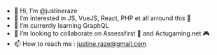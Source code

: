 - 👋 Hi, I’m @justineraze
- 👀 I’m interested in JS, VueJS, React, PHP et all arround this 😬
- 🌱 I’m currently learning GraphQL
- 💞️ I’m looking to collaborate on Assessfirst 🦄 and Actugaming.net 🎮
- 📫 How to reach me : justine.raze@gmail.com

<!---
justineraze/justineraze is a ✨ special ✨ repository because its `README.md` (this file) appears on your GitHub profile.
You can click the Preview link to take a look at your changes.
--->
